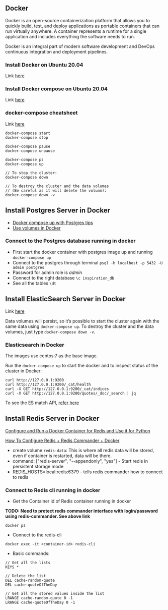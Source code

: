 ## Docker
Docker is an open-source containerization platform that allows you to quickly build, test, and deploy applications as portable containers that can run virtually anywhere. A container represents a runtime for a single application and includes everything the software needs to run.

Docker is an integral part of modern software development and DevOps continuous integration and deployment pipelines.

### Install Docker on Ubuntu 20.04
Link [here](https://linuxize.com/post/how-to-install-and-use-docker-on-ubuntu-20-04/)

### Install Docker compose on Ubuntu 20.04
Link [here](https://www.digitalocean.com/community/tutorials/how-to-install-and-use-docker-compose-on-ubuntu-20-04)

### docker-compose cheatsheet
Link [here](https://devhints.io/docker-compose)

```
docker-compose start
docker-compose stop

docker-compose pause
docker-compose unpause

docker-compose ps
docker-compose up

// To stop the cluster: 
docker-compose down

// To destroy the cluster and the data volumes
// (Be careful as it will delete the volumn):
docker-compose down -v
```

## Install Postgres Server in Docker
- [Docker compose up with Postgres tips](https://hashinteractive.com/blog/docker-compose-up-with-postgres-quick-tips/)
- [Use volumes in Docker](https://docs.docker.com/storage/volumes/)

### Connect to the Postgres database running in docker
- First start the docker container with postgres image up and running
`docker-compose up`
- Connect to the postgres through terminal
`psql -h localhost -p 5432 -U  admin postgres`
- Password for admin role is *admin*
- Connect to the right database
`\c inspiration_db`
- See all the tables 
`\dt`


## Install ElasticSearch Server in Docker
Link [here](https://www.elastic.co/guide/en/elasticsearch/reference/7.3/docker.html#docker-prod-cluster-composefile)

Data volumes will persist, so it’s possible to start the cluster again with the same data using `docker-compose up`. To destroy the cluster and the data volumes, just type `docker-compose down -v`.


### Elasticsearch in Docker
The images use centos:7 as the base image.

Run the `docker-compose up` to start the docker and to inspect status of the cluster in Docker:
```
curl http://127.0.0.1:9200
curl http://127.0.0.1:9200/_cat/health
curl -X GET http://127.0.0.1:9200/_cat/indices
curl -X GET http://127.0.0.1:9200/quotes/_doc/_search | jq
```

To see the ES match API, [refer here](https://www.elastic.co/guide/en/elasticsearch/reference/current/query-dsl-match-query.html)

## Install Redis Server in Docker
[Configure and Run a Docker Container for Redis and Use it for Python](https://medium.com/better-programming/dockerizing-and-pythonizing-redis-41b1340979de)

[How To Configure Redis + Redis Commander + Docker](https://hackernoon.com/how-to-configurate-redis-redis-commander-docker-616136f2)

- create volume `redis-data`: This is where all redis data will be stored, even if container is restarted, data will be there.
- command: ["redis-server", "--appendonly", "yes"] - Start redis in persistent storage mode
- REDIS_HOSTS=local:redis:6379 - tells redis commander how to connect to redis

### Connect to Redis cli running in docker
- Get the Container id of Redis container running in docker

**TODO: Need to protect redis commander interface with login/password using redis-commander. See above link**

```
docker ps
```

- Connect to the redis-cli
```
docker exec -it <container-id> redis-cli
```

- Basic commands:
```
// Get all the lists
KEYS * 

// Delete the list
DEL cache-random-quote
DEL cache-quoteOfTheDay

// Get all the stored values inside the list
LRANGE cache-random-quote 0 -1
LRANGE cache-quoteOfTheDay 0 -1
```